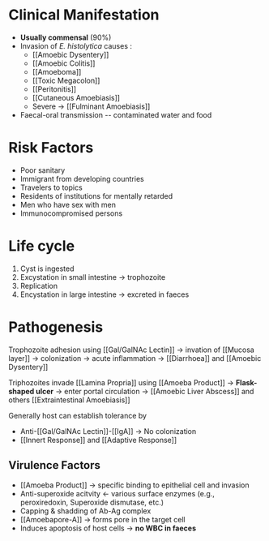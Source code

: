 # Clinical Manifestation
- **Usually commensal** (90%)
- Invasion of *E. histolytica* causes :
	- [[Amoebic Dysentery]]
	- [[Amoebic Colitis]]
	- [[Amoeboma]]
	- [[Toxic Megacolon]]
	- [[Peritonitis]]
	- [[Cutaneous Amoebiasis]]
	- Severe -> [[Fulminant Amoebiasis]]
- Faecal-oral transmission -- contaminated water and food 

# Risk Factors
- Poor sanitary
- Immigrant from developing countries
- Travelers to topics
- Residents of institutions for mentally retarded
- Men who have sex with men
- Immunocompromised persons

# Life cycle
1. Cyst is ingested 
2. Excystation in small intestine -> trophozoite
3. Replication
4. Encystation in large intestine -> excreted in faeces

# Pathogenesis
Trophozoite adhesion using [[Gal/GalNAc Lectin]] -> invation of [[Mucosa layer]] -> colonization -> acute inflammation -> [[Diarrhoea]] and [[Amoebic Dysentery]]

Triphozoites invade [[Lamina Propria]] using [[Amoeba Product]] -> **Flask-shaped ulcer** -> enter portal circulation -> [[Amoebic Liver Abscess]] and others [[Extraintestinal Amoebiasis]] 

Generally host can establish tolerance by
- Anti-[[Gal/GalNAc Lectin]]-[[IgA]] -> No colonization
- [[Innert Response]] and [[Adaptive Response]]

## Virulence Factors
- [[Amoeba Product]] -> specific binding to epithelial cell and invasion
- Anti-superoxide acitvity <- various surface enzymes (e.g., peroxiredoxin, Superoxide dismutase, etc.)
- Capping & shadding of Ab-Ag complex
- [[Amoebapore-A]] -> forms pore in the target cell
- Induces apoptosis of host cells -> **no WBC in faeces**

